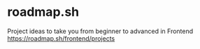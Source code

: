 # roadmap.sh
Project ideas to take you from beginner to advanced in Frontend https://roadmap.sh/frontend/projects
